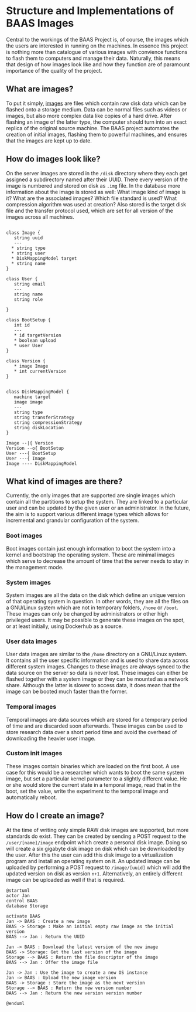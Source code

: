 # Structure and Implementations of BAAS Images
Central to the workings of the BAAS Project is, of course, the images which the users are interested in running on the machines. In essence this project is nothing more than catalogue of various images with convience functions to flash them to computers and manage their data. Naturally, this means that design of how images look like and how they function are of paramount importance of the quality of the project.

## What are images?
To put it simply, [images](https://www.pcmag.com/encyclopedia/term/disk-image) are files which contain raw disk data which can be flashed onto a storage medium. Data can be normal files such as videos or images, but also more complex data like copies of a hard drive. After flashing an image of the latter type, the computer should turn into an exact replica of the original source machine. The BAAS project automates the creation of initial images, flashing them to powerful machines, and ensures that the images are kept up to date.

## How do images look like?
On the server images are stored in the `/disk` directory where they each get assigned a subdirectory named after their UUID. There every version of the image is numbered and stored on disk as `.img` file. In the database more information about the image is stored as well: What image kind of image is it? What are the associated images? Which file standard is used? What compression algorithm was used at creation? Also stored is the target disk file and the transfer protocol used, which are set for all version of the images across all machines.

```plantuml

class Image {
   string uuid
   ---
  * string type
  * string user
  * DiskMappingModel target
  * string name
}

class User {
   string email
   ---
   string name
   string role

}

class BootSetup {
   int id
   ---
   * id targetVersion
   * boolean upload
   * user User
}

class Version {
   * image Image
   * int currentVersion
}


class DiskMappingModel {
   machine target
   image image
   ---
   string type
   string transferStrategy
   string compressionStrategy
   string diskLocation
}

Image --|{ Version
Version --o{ BootSetup
User ---{ BootSetup
User ---{ Image
Image ---- DiskMappingModel
```

## What kind of images are there?
Currently, the only images that are supported are single images which contain all the partitions to setup the system. They are linked to a particular user and can be updated by the given user or an administrator. In the future, the aim is to support various different image types which allows for incremental and grandular configuration of the system.

### Boot images
Boot images contain just enough information to boot the system into a kernel and bootstrap the operating system. These are minimal images which serve to decrease the amount of time that the server needs to stay in the management mode.

### System images
System images are all the data on the disk which define an unique version of that operating system in question. In other words, they are all the files on a GNU/Linux system which are not in temporary folders, `/home` or `/boot`. These images can only be changed by administrators or other high privileged users. It may be possible to generate these images on the spot, or at least initially, using Dockerhub as a source.

### User data images
User data images are similar to the `/home` directory on a GNU/Linux system. It contains all the user specific information and is used to share data across different system images. Changes to these images are always synced to the data source on the server so data is never lost. These images can either be flashed together with a system image or they can be mounted as a network share. Although the latter is slower to access data, it does mean that the image can be booted much faster than the former.

### Temporal images
Temporal images are data sources which are stored for a temporary period of time and are discarded soon afterwards. These images can be used to store research data over a short period time and avoid the overhead of downloading the heavier user image.

### Custom init images
These images contain binaries which are loaded on the first boot. A use case for this would be a researcher which wants to boot the same system image, but set a particular kernel parameter to a slightly different value. He or she would store the current state in a temporal image, read that in the boot, set the value, write the experiment to the temporal image and automatically reboot.

## How do I create an image?
At the time of writing only simple RAW disk images are supported, but more standards do exist. They can be created by sending a POST request to the `/user/[name]/image` endpoint which create a personal disk image. Doing so will create a six gigabyte disk image on disk which can be downloaded by the user. After this the user can add this disk image to a virtualization program and install an operating system on it. An updated image can be uploaded by performing a POST request to `/image/[uuid]` which will add the updated version on disk as version `n+1`. Alternatively, an entirely different image can be uploaded as well if that is required.

```plantuml
@startuml
actor Jan
control BAAS
database Storage

activate BAAS
Jan -> BAAS : Create a new image
BAAS -> Storage : Make an initial empty raw image as the initial version
BAAS --> Jan : Return the UUID

Jan -> BAAS : Download the latest version of the new image
BAAS -> Storage: Get the last version of the image
Storage --> BAAS : Return the file descriptor of the image
BAAS --> Jan : Offer the image file

Jan -> Jan : Use the image to create a new OS instance
Jan -> BAAS : Upload the new image version
BAAS -> Storage : Store the image as the next version
Storage --> BAAS : Return the new version number
BAAS --> Jan : Return the new version version number

@enduml
```
